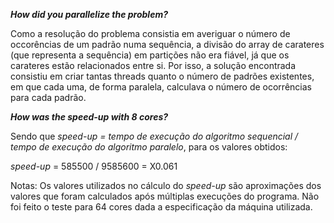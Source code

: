 ***How did you parallelize the problem?***

Como a resolução do problema consistia em averiguar o número de occorências de um padrão numa sequência, a divisão do array de carateres (que representa a sequência) em partições não era fiável, já que os carateres estão relacionados entre si. Por isso, a solução encontrada consistiu em criar tantas threads quanto o número de padrões existentes, em que cada uma, de forma paralela, calculava o número de ocorrências para cada padrão.

***How was the speed-up with 8 cores?***

Sendo que *speed-up = tempo de execução do algoritmo sequencial / tempo de execução do algoritmo paralelo*, para os valores obtidos:

*speed-up* = 585500 / 9585600 = X0.061

Notas: Os valores utilizados no cálculo do *speed-up* são aproximações dos valores que foram calculados após múltiplas execuções do programa. Não foi feito o teste para 64 cores dada a especificação da máquina utilizada.